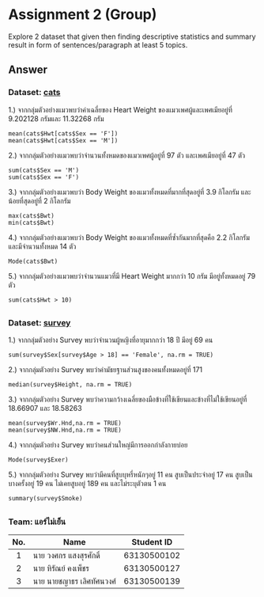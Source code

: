 # Assignment 2 (Group)
Explore 2 dataset that given then finding descriptive statistics and summary result in form of sentences/paragraph at least 5 topics.

## Answer

### Dataset: [cats](https://www.rdocumentation.org/packages/MASS/versions/7.3-47/topics/cats)

1.) จากกลุ่มตัวอย่างแมวพบว่าค่าเฉลี่ยของ Heart Weight ของแมวเพศผู้และเพศเมียอยู่ที่ 9.202128 กรัมและ 11.32268 กรัม
```{R}
mean(cats$Hwt[cats$Sex == 'F'])
mean(cats$Hwt[cats$Sex == 'M'])
```

2.) จากกลุ่มตัวอย่างแมวพบว่าจำนวนทั้งหมดของแมวเพศผู้อยู่ที่ 97 ตัว และเพศเมียอยู่ที่ 47 ตัว
```{R}
sum(cats$Sex == 'M')
sum(cats$Sex == 'F')
```

3.) จากกลุ่มตัวอย่างแมวพบว่า Body Weight ของแมวทั้งหมดที่มากที่สุดอยู่ที่ 3.9 กิโลกรัม และน้อยที่สุดอยู่ที่ 2 กิโลกรัม
```{R}
max(cats$Bwt)
min(cats$Bwt)
```

4.) จากกลุ่มตัวอย่างแมวพบว่า Body Weight ของแมวทั้งหมดที่ซ้ำกันมากที่สุดคือ 2.2 กิโลกรัม และมีจำนวนทั้งหมด 14 ตัว
```{R}
Mode(cats$Bwt)
```

5.) จากกลุ่มตัวอย่างแมวพบว่าจำนวนแมวที่มี Heart Weight มากกว่า 10 กรัม มีอยู่ทั้งหมดอยู่ 79 ตัว
```{R}
sum(cats$Hwt > 10)
```

##

### Dataset: [survey](https://www.rdocumentation.org/packages/MASS/versions/7.3-47/topics/survey)

1.) จากกลุ่มตัวอย่าง Survey พบว่าจำนวนผู้หญิงที่อายุมากกว่า 18 ปี มีอยู่ 69 คน
```{R}
sum(survey$Sex[survey$Age > 18] == 'Female', na.rm = TRUE)
```

2.) จากกลุ่มตัวอย่าง Survey พบว่าค่ามัธยฐานส่วนสูงของคนทั้งหมดอยู่ที่ 171
```{R}
median(survey$Height, na.rm = TRUE)
```

3.) จากกลุ่มตัวอย่าง Survey พบว่าความกว้างเฉลี่ยของมือข้างที่ใช้เขียนและข้างที่ไม่ใช้เขียนอยู่ที่ 18.66907 และ 18.58263
```{R}
mean(survey$Wr.Hnd,na.rm = TRUE)
mean(survey$NW.Hnd,na.rm = TRUE)
```

4.) จากกลุ่มตัวอย่าง Survey พบว่าคนส่วนใหญ่มีการออกกำลังกายบ่อย
```{R}
Mode(survey$Exer)
```

5.) จากกลุ่มตัวอย่าง Survey พบว่ามีคนที่สูบบุหรี่หนักๆอยู่ 11 คน สูบเป็นประจำอยู่ 17 คน สูบเป็นบางครั้งอยู่ 19 คน ไม่เคยสูบอยู่ 189 คน และไม่ระบุตัวตน 1 คน
```{R}
summary(survey$Smoke)
```

##

### Team: แอร์ไม่เย็น
| No. | Name              | Student ID   |
|:---:|-------------------|--------------|
|  1  | นาย วงศกร แสงสุรศักดิ์      | 63130500102  |
|  2  | นาย หิรัณย์ คงเพ็ชร   | 63130500127  |
|  3  | นาย นายชญาธร เลิศทัศนวงศ์   | 63130500139 |
